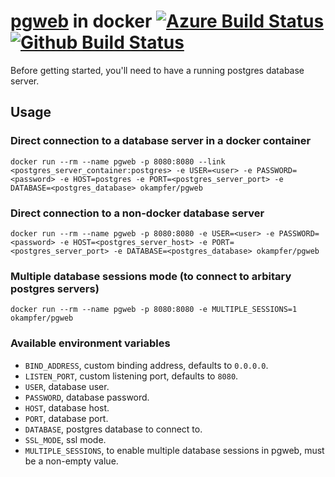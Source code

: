 # [pgweb](https://github.com/sosedoff/pgweb) in docker [![Azure Build Status](https://okampfer.visualstudio.com/docker_pgweb_build/_apis/build/status/athrunsun.docker_pgweb?branchName=master)](https://okampfer.visualstudio.com/docker_pgweb_build/_build/latest?definitionId=4&branchName=master) [![Github Build Status](https://github.com/athrunsun/docker_pgweb/workflows/build_docker_image_and_push/badge.svg)](https://github.com/athrunsun/docker_pgweb/actions)
Before getting started, you'll need to have a running postgres database server.

## Usage
### Direct connection to a database server in a docker container
```shell
docker run --rm --name pgweb -p 8080:8080 --link <postgres_server_container:postgres> -e USER=<user> -e PASSWORD=<password> -e HOST=postgres -e PORT=<postgres_server_port> -e DATABASE=<postgres_database> okampfer/pgweb
```

### Direct connection to a non-docker database server
```shell
docker run --rm --name pgweb -p 8080:8080 -e USER=<user> -e PASSWORD=<password> -e HOST=<postgres_server_host> -e PORT=<postgres_server_port> -e DATABASE=<postgres_database> okampfer/pgweb
```

### Multiple database sessions mode (to connect to arbitary postgres servers)
```shell
docker run --rm --name pgweb -p 8080:8080 -e MULTIPLE_SESSIONS=1 okampfer/pgweb
```

### Available environment variables
- `BIND_ADDRESS`, custom binding address, defaults to `0.0.0.0`.
- `LISTEN_PORT`, custom listening port, defaults to `8080`.
- `USER`, database user.
- `PASSWORD`, database password.
- `HOST`, database host.
- `PORT`, database port.
- `DATABASE`, postgres database to connect to.
- `SSL_MODE`, ssl mode.
- `MULTIPLE_SESSIONS`, to enable multiple database sessions in pgweb, must be a non-empty value.
